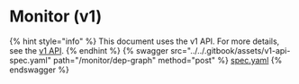 # Monitor (v1)

{% hint style="info" %}
This document uses the v1 API. For more details, see the [v1 API](../v1-api-overview/).
{% endhint %}
{% swagger src="../../.gitbook/assets/v1-api-spec.yaml" path="/monitor/dep-graph" method="post" %}
[spec.yaml](../../.gitbook/assets/v1-api-spec.yaml)
{% endswagger %}
